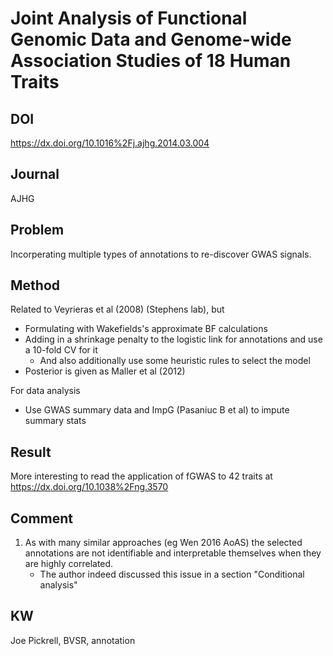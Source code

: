 # Joint Analysis of Functional Genomic Data and Genome-wide Association Studies of 18 Human Traits

## DOI

https://dx.doi.org/10.1016%2Fj.ajhg.2014.03.004

## Journal

AJHG

## Problem

Incorperating multiple types of annotations to re-discover GWAS signals.

## Method

Related to Veyrieras et al (2008) (Stephens lab), but

- Formulating with Wakefields's approximate BF calculations
- Adding in a shrinkage penalty to the logistic link for annotations and use a 10-fold CV for it
    - And also additionally use some heuristic rules to select the model
- Posterior is given as Maller et al (2012)

For data analysis

- Use GWAS summary data and ImpG (Pasaniuc B et al) to impute summary stats

## Result

More interesting to read the application of fGWAS to 42 traits at https://dx.doi.org/10.1038%2Fng.3570

## Comment

1. As with many similar approaches (eg Wen 2016 AoAS) the selected annotations are not identifiable and interpretable themselves when they are highly correlated.
    - The author indeed discussed this issue in a section "Conditional analysis"

## KW

Joe Pickrell, BVSR, annotation